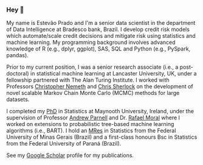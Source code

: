 ### Hey 👋

My name is Estevão Prado and I'm a senior data scientist in the department of Data Intelligence at Bradesco bank, Brazil. I develop credit risk models which automate/scale credit decisions and mitigate risk using statistics and machine learning. My programming background involves advanced knowledge of R (e.g., dplyr, ggplot), SAS, SQL and Python (e.g., PySpark, pandas).

Prior to my current position, I was a senior research associate (i.e., a post-doctoral) in statistical machine learning at Lancaster University, UK, under a fellowship partnered with The Alan Turing Institute. I worked with Professors [Christopher Nemeth](https://chris-nemeth.github.io/) and [Chris Sherlock](https://scholar.google.com/citations?user=X-5SzgsAAAAJ&hl=pt-BR&oi=ao) on the development of novel scalable Markov Chain Monte Carlo (MCMC) methods for large datasets.

I completed my [PhD](https://mural.maynoothuniversity.ie/17285/1/Thesis_Estevao_Batista.pdf) in Statistics at Maynooth University, Ireland, under the supervision of Professor [Andrew Parnell](https://scholar.google.com/citations?user=ZlmTSR4AAAAJ&hl=en) and Dr. [Rafael Moral](https://rafamoral.github.io/index.html) where I worked on extensions to probabilistic tree-based machine learning algorithms (i.e., BART). I hold an [MRes](https://repositorio.ufmg.br/bitstream/1843/BUBD-A9ZGXY/1/principal.pdf) in Statistics from the Federal University of Minas Gerais (Brazil) and a first-class honours Bsc in Statistics from the Federal University of Paraná (Brazil).

See my [Google Scholar](https://scholar.google.com/citations?user=GnOyV34AAAAJ&hl=en&oi=ao) profile for my publications.
